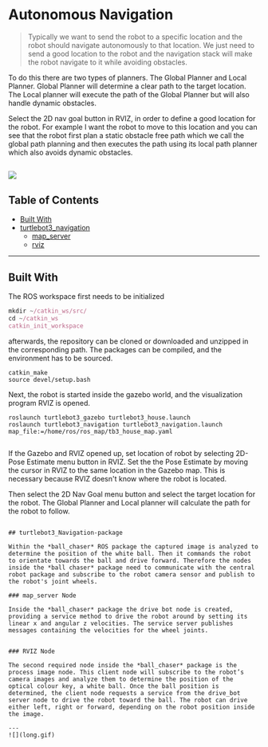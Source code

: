 <!--![](/images/.jpg?raw=false)-->

# Autonomous Navigation 

> Typically we want to send the robot to a specific location and the robot should navigate autonomously to that location.
> We just need to send a good location to the robot and the navigation stack will make the robot navigate to it while avoiding obstacles.

To do this there are two types of planners. The Global Planner and Local Planner. Global Planner will determine a clear path to the target location.
The Local planner will execute the path of the Global Planner but will also handle dynamic obstacles.

Select the 2D nav goal button in RVIZ, in order to define a good location for the robot. For example I want the robot to move to this
location and you can see that the robot first plan a static obstacle free path which we call the global path planning and then executes the path using its local
path planner which also avoids dynamic obstacles.

![](NavigationSlam.gif)
---

## Table of Contents
- [Built With](#built-with)
- [turtlebot3_navigation](#turtlebot3_Navigation-package)
  - [map_server](#map_server-node)
  - [rviz](#rviz-node)

---

## Built With
The ROS workspace first needs to be initialized
```javascript
mkdir ~/catkin_ws/src/
cd ~/catkin_ws
catkin_init_workspace
```
afterwards, the repository can be cloned or downloaded and unzipped in the corresponding path. The packages can be compiled, and the environment has to be sourced.

```
catkin_make
source devel/setup.bash
```

Next, the robot is started inside the gazebo world, and the visualization program RVIZ is opened.

```
roslaunch turtlebot3_gazebo turtlebot3_house.launch
roslaunch turtlebot3_navigation turtlebot3_navigation.launch map_file:=/home/ros/ros_map/tb3_house_map.yaml
 
```

If the Gazebo and RVIZ opened up, set location of robot by selecting 2D-Pose Estimate menu button in RVIZ. Set the the Pose Estimate by moving the cursor in RVIZ to the same location in the Gazebo map. This is necessary because RVIZ doesn't know where the robot is located. 

Then select the 2D Nav Goal menu button and select the target location for the robot.  The Global Planner and Local planner will calculate the path for the robot to follow.

```

## turtlebot3_Navigation-package

Within the *ball_chaser* ROS package the captured image is analyzed to determine the position of the white ball. Then it commands the robot to orientate towards the ball and drive forward. Therefore the nodes inside the *ball chaser* package need to communicate with the central robot package and subscribe to the robot camera sensor and publish to the robot's joint wheels.

### map_server Node

Inside the *ball_chaser* package the drive bot node is created, providing a service method to drive the robot around by setting its linear x and angular z velocities. The service server publishes messages containing the velocities for the wheel joints.


### RVIZ Node

The second required node inside the *ball_chaser* package is the process image node. This client node will subscribe to the robot’s camera images and analyze them to determine the position of the optical colour key, a white ball. Once the ball position is determined, the client node requests a service from the drive_bot server node to drive the robot toward the ball. The robot can drive either left, right or forward, depending on the robot position inside the image.

---
![](long.gif)


